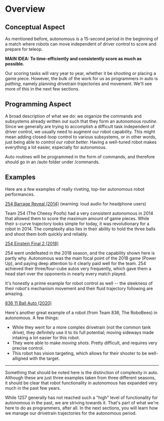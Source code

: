 # Overview

## Conceptual Aspect

As mentioned before, autonomous is a 15-second period in the beginning of a match where robots can move independent of driver control to score and prepare for teleop.

**MAIN IDEA: To time-efficiently and consistently score as much as possible.**

Our scoring tasks will vary year to year, whether it be shooting or placing a game piece. However, the bulk of the work for us as programmers in auto is *pathing*, namely planning drivetrain trajectories and movement. We'll see more of this in the next few sections.

## Programming Aspect

A broad description of what we do: we organize the commands and subsystems already written out such that they form an autonomous *routine*. Since we generally are trying to accomplish a difficult task independent of driver control, we usually need to augment our robot capability. This might mean adding closed-loop control to various subsystems, or in other words, just being able to *control our robot better.* Having a well-tuned robot makes everything a lot easier, especially for autonomous.

Auto routines will be programmed in the form of commands, and therefore should go in an /auto folder under /commands.

## Examples

Here are a few examples of really riveting, top-tier autonomous robot performances.

[254 Barrage Reveal (2014)](https://youtu.be/aFZy8iibMD0?t=19) (warning: loud audio for headphone users)

Team 254 (The Cheesy Poofs) had a very consistent autonomous in 2014 that allowed them to score the maximum amount of game pieces. While their s-curve trajectory looks simple for today, it was revolutionary for a robot in 2014. The complexity also lies in their ability to hold the three balls and shoot them both quickly and reliably.

[254 Einstein Final 2 (2018)](https://youtu.be/pfhBCb6bXpE?t=4)

254 went undefeated in the 2018 season, and the capability shown here is partly why. Autonomous was the main focal point of the 2018 game (Power Up), and paying deep attention to it clearly paid well for the team. 254 achieved their three/four-cube autos very frequently, which gave them a head start over the opponents in nearly every match played.

It's honestly a prime example for robot control as well -- the sleekness of their robot's mechanism movement and their fluid trajectory following are amazing.

[836 11 Ball Auto (2020)](https://youtu.be/5bxq2N02pJM?t=14)

Here's another great example of a robot (from Team 836, The RoboBees) in autonomous. A few things:

- While they went for a more complex drivetrain (not the common tank drive), they definitely use it to its full potential; moving sideways made intaking a lot easier for this robot.
- They were able to make *moving shots*. Pretty difficult, and requires very precise control.
- This robot has vision targeting, which allows for their shooter to be well-alligned with the target.

---

Something that should be noted here is the distinction of complexity in auto. Although these are just three examples taken from three different seasons, it should be clear that robot functionality in autonomous has expanded very much in the past few years.

While 1257 generally has not reached such a "high" level of functionality for autonomous in the past, we are striving towards it. That's part of what we're here to do as programmers, after all. In the next sections, you will learn how we manage our drivetrain trajectories for the autonomous period.

